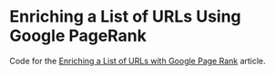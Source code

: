 Enriching a List of URLs Using Google PageRank
==============================================

Code for the [Enriching a List of URLs with Google Page Rank](http://blog.databigbang.com/enriching-a-list-of-urls-with-google-page-rank/) article.
